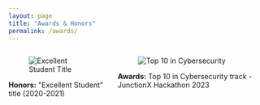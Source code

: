 ```yaml
---
layout: page
title: "Awards & Honors"
permalink: /awards/
---
```


<section class="section">
    <div class="container">
        <div class="columns is-multiline is-centered">
            <div class="column is-one-third">
                <div class="card">
                    <div class="card-image">
                        <figure class="image is-4by3">
                            <img src="{{ site.baseurl }}/assets/images/awards/award1.jpg" alt="Excellent Student Title">
                        </figure>
                    </div>
                    <div class="card-content">
                        <div class="content">
                            <strong>Honors:</strong> "Excellent Student" title (2020-2021)
                        </div>
                    </div>
                </div>
            </div>
            <div class="column is-one-third">
                <div class="card">
                    <div class="card-image">
                        <figure class="image is-4by3">
                            <img src="{{ site.baseurl }}/assets/images/awards/award2.jpg" alt="Top 10 in Cybersecurity">
                        </figure>
                    </div>
                    <div class="card-content">
                        <div class="content">
                            <strong>Awards:</strong> Top 10 in Cybersecurity track - JunctionX Hackathon 2023
                        </div>
                    </div>
                </div>
            </div>
            <!-- Add more awards/honors in the same structure -->
        </div>
    </div>
</section>
